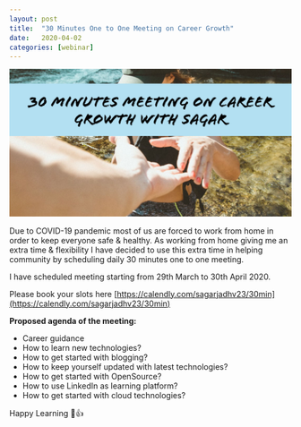 ```yaml
---
layout: post
title:  "30 Minutes One to One Meeting on Career Growth"
date:   2020-04-02
categories: [webinar]
---
```


![30 Minutes One to One Meeting on Career Growth](https://raw.githubusercontent.com/sagar-jadhav/sagar-jadhav.github.io/master/static/img/_posts/webinar_30_minutes.png)

Due to COVID-19 pandemic most of us are forced to work from home in order to keep everyone safe & healthy. As working from home giving me an extra time & flexibility I have decided to use this extra time in helping community by scheduling daily 30 minutes one to one meeting.

I have scheduled meeting starting from 29th March to 30th April 2020.

Please book your slots here
[https://calendly.com/sagarjadhv23/30min](https://calendly.com/sagarjadhv23/30min)

**Proposed agenda of the meeting:**

- Career guidance
- How to learn new technologies?
- How to get started with blogging?
- How to keep yourself updated with latest technologies?
- How to get started with OpenSource?
- How to use LinkedIn as learning platform?
- How to get started with cloud technologies?

Happy Learning 🙂👍